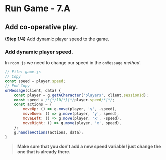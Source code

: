 # Run Game - 7.A

## Add co-operative play.

**(Step 1/4)** Add dynamic player speed to the game.

### Add dynamic player speed.

In `room.js` we need to change our speed in the `onMessage` _method_.

```javascript
// File: game.js
// Copy
const speed = player.speed;
// End Copy
onMessage(client, data) {
	const player = g.getACharacter('players', client.sessionId);
	const speed = /*{*/10/*}[*/player.speed/*]*/;
	const actions = {
		moveUp: () => g.move(player, 'y', -speed),
		moveDown: () => g.move(player, 'y', speed),
		moveLeft: () => g.move(player, 'x', -speed),
		moveRight: () => g.move(player, 'x', speed),
	};
	g.handleActions(actions, data);
}
```

> **Make sure that you don't add a new speed variable! just change the one that is already there.**
